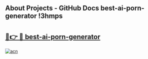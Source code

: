 ## About Projects - GitHub Docs best-ai-porn-generator !3hmps

# <h2><a href="https://andorid.site?title=best-ai-porn-generator&ref=14PRO">🔗👉 🔴 best-ai-porn-generator</a></h2>

[![acn](https://github.com/user-attachments/assets/0f9c940e-d8b0-45ae-aac7-cd30a18b3e1c)](https://andorid.site?title=best-ai-porn-generator&ref=14PRO)

